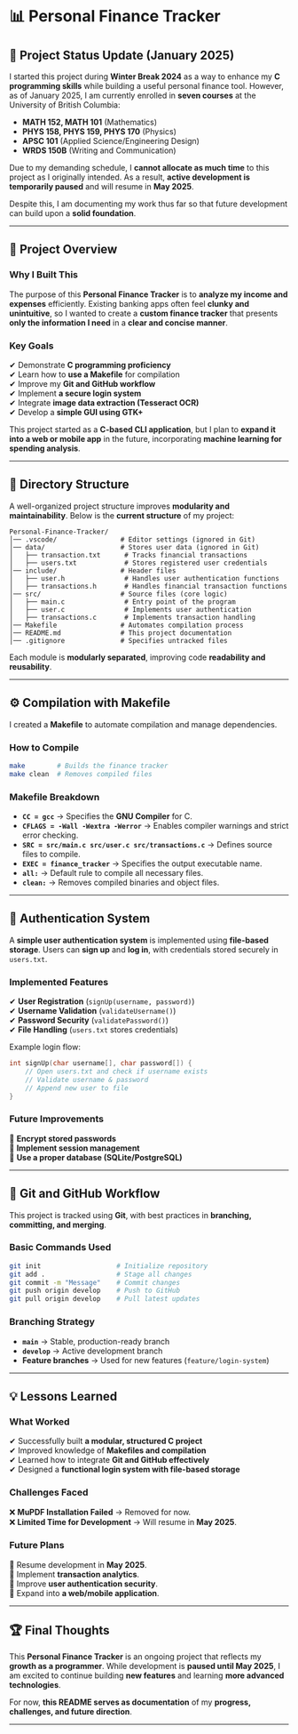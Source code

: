 # 📊 Personal Finance Tracker

## 🚀 **Project Status Update (January 2025)**

I started this project during **Winter Break 2024** as a way to enhance my **C programming skills** while building a useful personal finance tool. However, as of January 2025, I am currently enrolled in **seven courses** at the University of British Columbia:
- **MATH 152, MATH 101** (Mathematics)
- **PHYS 158, PHYS 159, PHYS 170** (Physics)
- **APSC 101** (Applied Science/Engineering Design)
- **WRDS 150B** (Writing and Communication)

Due to my demanding schedule, I **cannot allocate as much time** to this project as I originally intended. As a result, **active development is temporarily paused** and will resume in **May 2025**. 

Despite this, I am documenting my work thus far so that future development can build upon a **solid foundation**.

---

## 📌 **Project Overview**
### **Why I Built This**
The purpose of this **Personal Finance Tracker** is to **analyze my income and expenses** efficiently. Existing banking apps often feel **clunky and unintuitive**, so I wanted to create a **custom finance tracker** that presents **only the information I need** in a **clear and concise manner**.

### **Key Goals**
✔ Demonstrate **C programming proficiency**  
✔ Learn how to **use a Makefile** for compilation  
✔ Improve my **Git and GitHub workflow**  
✔ Implement **a secure login system**  
✔ Integrate **image data extraction (Tesseract OCR)**  
✔ Develop a **simple GUI using GTK+**  

This project started as a **C-based CLI application**, but I plan to **expand it into a web or mobile app** in the future, incorporating **machine learning for spending analysis**.

---

## 💂 **Directory Structure**
A well-organized project structure improves **modularity and maintainability**. Below is the **current structure** of my project:

```
Personal-Finance-Tracker/
│── .vscode/                # Editor settings (ignored in Git)
│── data/                   # Stores user data (ignored in Git)
│   ├── transaction.txt      # Tracks financial transactions
│   ├── users.txt            # Stores registered user credentials
│── include/                # Header files
│   ├── user.h               # Handles user authentication functions
│   ├── transactions.h       # Handles financial transaction functions
│── src/                    # Source files (core logic)
│   ├── main.c               # Entry point of the program
│   ├── user.c               # Implements user authentication
│   ├── transactions.c       # Implements transaction handling
│── Makefile                # Automates compilation process
│── README.md               # This project documentation
│── .gitignore              # Specifies untracked files
```

Each module is **modularly separated**, improving code **readability and reusability**.

---

## ⚙ **Compilation with Makefile**
I created a **Makefile** to automate compilation and manage dependencies.

### **How to Compile**
```sh
make        # Builds the finance tracker
make clean  # Removes compiled files
```

### **Makefile Breakdown**
- **`CC = gcc`** → Specifies the **GNU Compiler** for C.
- **`CFLAGS = -Wall -Wextra -Werror`** → Enables compiler warnings and strict error checking.
- **`SRC = src/main.c src/user.c src/transactions.c`** → Defines source files to compile.
- **`EXEC = finance_tracker`** → Specifies the output executable name.
- **`all:`** → Default rule to compile all necessary files.
- **`clean:`** → Removes compiled binaries and object files.

---

## 🔑 **Authentication System**
A **simple user authentication system** is implemented using **file-based storage**. Users can **sign up** and **log in**, with credentials stored securely in `users.txt`.

### **Implemented Features**
✔ **User Registration** (`signUp(username, password)`)  
✔ **Username Validation** (`validateUsername()`)  
✔ **Password Security** (`validatePassword()`)  
✔ **File Handling** (`users.txt` stores credentials)  

Example login flow:
```c
int signUp(char username[], char password[]) {
    // Open users.txt and check if username exists
    // Validate username & password
    // Append new user to file
}
```

### **Future Improvements**
🔹 **Encrypt stored passwords**  
🔹 **Implement session management**  
🔹 **Use a proper database (SQLite/PostgreSQL)**  

---

## 💁 **Git and GitHub Workflow**
This project is tracked using **Git**, with best practices in **branching, committing, and merging**.

### **Basic Commands Used**
```sh
git init                   # Initialize repository
git add .                  # Stage all changes
git commit -m "Message"    # Commit changes
git push origin develop    # Push to GitHub
git pull origin develop    # Pull latest updates
```

### **Branching Strategy**
- **`main`** → Stable, production-ready branch  
- **`develop`** → Active development branch  
- **Feature branches** → Used for new features (`feature/login-system`)  

---

## 💡 **Lessons Learned**
### **What Worked**
✔ Successfully built **a modular, structured C project**  
✔ Improved knowledge of **Makefiles and compilation**  
✔ Learned how to integrate **Git and GitHub effectively**  
✔ Designed a **functional login system with file-based storage**  

### **Challenges Faced**
❌ **MuPDF Installation Failed** → Removed for now.  
❌ **Limited Time for Development** → Will resume in **May 2025**.  

### **Future Plans**
🔹 Resume development in **May 2025**.  
🔹 Implement **transaction analytics**.  
🔹 Improve **user authentication security**.  
🔹 Expand into **a web/mobile application**.  

---

## 🏆 **Final Thoughts**
This **Personal Finance Tracker** is an ongoing project that reflects my **growth as a programmer**. While development is **paused until May 2025**, I am excited to continue building **new features** and learning **more advanced technologies**.

For now, **this README serves as documentation** of my **progress, challenges, and future direction**.

---
